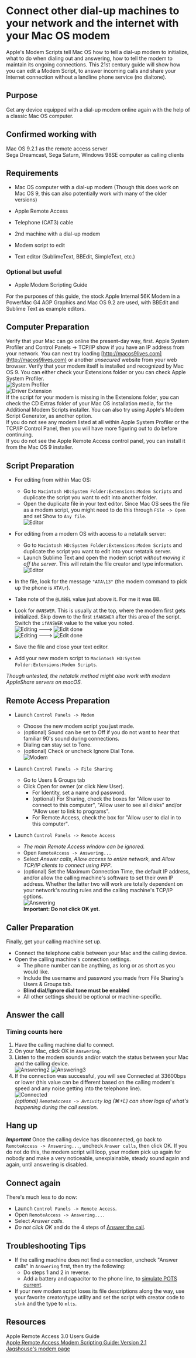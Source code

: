 # Connect other dial-up machines to your network and the internet with your Mac OS modem

Apple's Modem Scripts tell Mac OS how to tell a dial-up modem to initialize, what to do when dialing
out and answering, how to tell the modem to maintain its ongoing connections. This 21st century guide
will show how you can edit a Modem Script, to answer incoming calls and share your Internet connection
without a landline phone service (no dialtone).

## Purpose

Get any device equipped with a dial-up modem online again with the help of a classic Mac OS computer.

## Confirmed working with

Mac OS 9.2.1 as the remote access server  
Sega Dreamcast, Sega Saturn, Windows 98SE computer as calling clients

## Requirements

* Mac OS computer with a dial-up modem (Though this does work on Mac OS 9, this can also potentially
work with many of the older versions)
* Apple Remote Access
* Telephone (CAT3) cable
* 2nd machine with a dial-up modem

* Modem script to edit
* Text editor (SublimeText, BBEdit, SimpleText, etc.)

### Optional but useful

* Apple Modem Scripting Guide

For the purposes of this guide, the stock Apple Internal 56K Modem in a PowerMac G4 AGP Graphics and
Mac OS 9.2 are used, with BBEdit and Sublime Text as example editors.

## Computer Preparation

Verify that your Mac can go online the present-day way, first. Apple System Profiler and Control
Panels -> TCP/IP show if you have an IP address from your network. You can next try loading
[http://macos9lives.com](http://macos9lives.com) or another *unsecured* website from your web
browser. Verify that your modem itself is installed and recognized by Mac OS 9. You can either check
your Extensions folder or you can check Apple System Profiler.  
![System Profiler](img/Profiler.png)  
![Driver Extension](img/Extension.png)  
If the script for your modem is missing in the Extensions folder, you can check the CD Extras folder
of your Mac OS installation media, for the Additional Modem Scripts installer. You can also try
using Apple's Modem Script Generator, as another option.  
If you do not see any modem listed at all within Apple System Profiler or the TCP/IP Control Panel,
then you will have more figuring out to do before continuing.  
If you do not see the Apple Remote Access control panel, you can install it from the Mac OS 9
installer.

## Script Preparation

* For editing from within Mac OS:

  * Go to `Macintosh HD:System Folder:Extensions:Modem Scripts` and duplicate the script you want to
  edit into another folder.
  * Open the duplicate file in your text editor. Since Mac OS sees the file as a modem script, you
  might need to do this through `File -> Open` and set Show to `Any file`.  
  ![Editor](img/Editor.png)

* For editing from a modern OS with access to a netatalk server:

  * Go to `Macintosh HD:System Folder:Extensions:Modem Scripts` and duplicate the script you want to
  edit into your netatalk server.
  * Launch Sublime Text and open the modem script *without moving it off the server*. This will retain
  the file creator and type information.  
  ![Editor](img/subl.png)

* In the file, look for the message `"ATA\13"` (the modem command to pick up the phone is `ATA\r`).
* Take note of the `@LABEL` value just above it. For me it was 88.
* Look for `@ANSWER`. This is usually at the top, where the modem first gets initialized. Skip down
  to the first `ifANSWER` after this area of the script. Switch the `ifANSWER` value to the value you
  noted.  
  ![Editing](img/Editing1.png) ---> ![Edit done](img/Editing2.png)  
  ![Editing](img/subl1.png) ---> ![Edit done](img/subl2.png)
* Save the file and close your text editor.  
* Add your new modem script to `Macintosh HD:System Folder:Extensions:Modem Scripts`.

*Though untested, the netatalk method might also work with modern AppleShare servers on macOS.*

## Remote Access Preparation

* Launch `Control Panels -> Modem`
  * Choose the new modem script you just made.
  * (optional) Sound can be set to Off if you do not want to hear that familiar 90's sound during connections.
  * Dialing can stay set to Tone.
  * (optional) Check or uncheck Ignore Dial Tone.  
  ![Modem](img/Modem.png)

* Launch `Control Panels -> File Sharing`
  * Go to Users & Groups tab
  * Click Open for owner (or click New User).
    * For Identity, set a name and password.
    * (optional) For Sharing, check the boxes for "Allow user to connect to this computer", "Allow
    user to see all disks" and/or "Allow user to link to programs".
    * For Remote Access, check the box for "Allow user to dial in to this computer".

* Launch `Control Panels -> Remote Access`
  * *The main Remote Access window can be ignored.*
  * Open `RemoteAccess -> Answering...`
  * Select *Answer calls*, *Allow access to entire network*, and *Allow TCP/IP clients to connect
  using PPP*.
  * (optional) Set the Maximum Connection Time, the default IP address, and/or allow the calling
  machine's software to set their own IP address. Whether the latter two will work are totally
  dependent on your network's routing rules and the calling machine's TCP/IP options.  
  ![Answering](img/Answering.png)  
**Important: Do not click OK yet.**

## Caller Preparation

Finally, get your calling machine set up.

* Connect the telephone cable between your Mac and the calling device.
* Open the calling machine's connection settings.
  * The phone number can be anything, as long or as short as you would like.
  * Include the username and password you made from File Sharing's Users & Groups tab.
  * **Blind dial/Ignore dial tone must be enabled**
  * All other settings should be optional or machine-specific.

## Answer the call

### Timing counts here

1. Have the calling machine dial to connect.
2. On your Mac, click OK in `Answering`.
3. Listen to the modem sounds and/or watch the status between your Mac and the calling device.  
![Answering2](img/Answering2.png)
![Answering3](img/Answering3.png)
4. If the connection was successful, you will see Connected at 33600bps or lower (this value can be
different based on the calling modem's speed and any noise getting into the telephone line).  
![Connected](img/Connected.png)  
*(optional) `RemoteAccess -> Avtivity` log (⌘+L) can show logs of what's happening during the call
session.*

## Hang up

***Important***
Once the calling device has disconnected, go back to `RemoteAccess -> Answering...`, uncheck
`Answer calls`, then click OK. If you do not do this, the modem script will loop, your modem pick up
again for nobody and make a very noticeable, unexplainable, steady sound again and again, until
answering is disabled.

## Connect again

There's much less to do now:

* Launch `Control Panels -> Remote Access`.
* Open `RemoteAccess -> Answering...`.
* Select *Answer calls*.
* *Do not click OK* and do the 4 steps of [Answer the call](#answer-the-call).

## Troubleshooting Tips

* If the calling machine does not find a connection, uncheck "Answer calls" in `Answering` first, then
try the following:
  * Do steps 1 and 2 in reverse.
  * Add a battery and capacitor to the phone line, to [simulate POTS current](https://www.jagshouse.com/modem.html).
* If your new modem script loses its file descriptions along the way, use your favorite creator/type
utility and set the script with creator code to `slnk` and the type to `mlts`.

## Resources

Apple Remote Access 3.0 Users Guide  
[Apple Remote Access Modem Scripting Guide: Version 2.1](https://web.archive.org/web/20030916190858/http://developer.apple.com/macos/opentransport/docs/dev/ARA_Modem_Scripting_Guide.pdf)  
[Jagshouse's modem page](https://www.jagshouse.com/modem.html)
